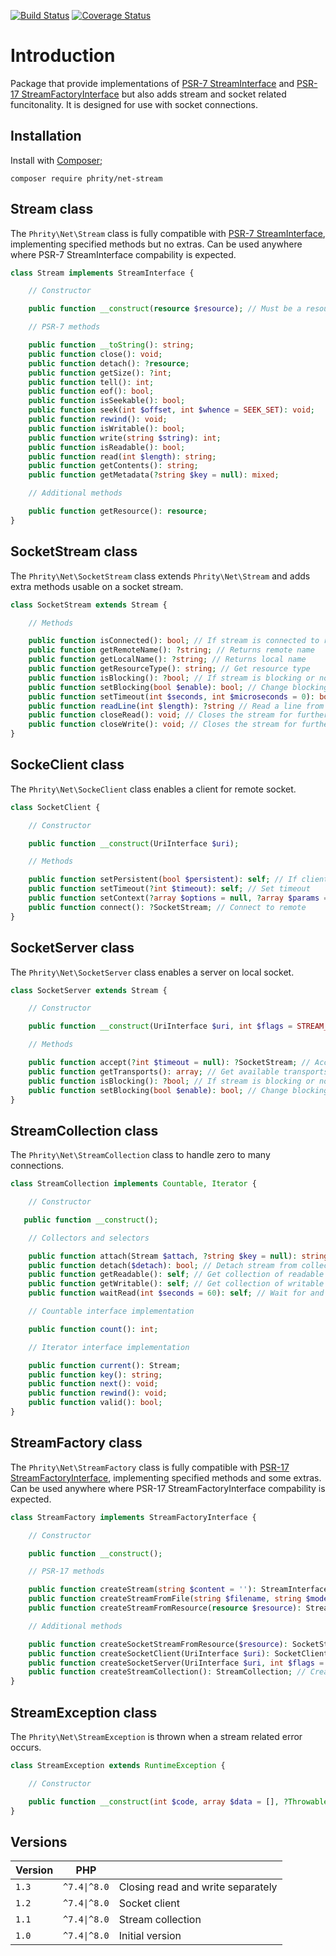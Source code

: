 [![Build Status](https://github.com/sirn-se/phrity-net-stream/actions/workflows/acceptance.yml/badge.svg)](https://github.com/sirn-se/phrity-net-stream/actions)
[![Coverage Status](https://coveralls.io/repos/github/sirn-se/phrity-net-stream/badge.svg?branch=main)](https://coveralls.io/github/sirn-se/phrity-net-stream?branch=main)

# Introduction

Package that provide implementations of [PSR-7 StreamInterface](https://www.php-fig.org/psr/psr-7/#34-psrhttpmessagestreaminterface)
and [PSR-17 StreamFactoryInterface](https://www.php-fig.org/psr/psr-17/#24-streamfactoryinterface)
but also adds stream and socket related funcitonality.
It is designed for use with socket connections.

## Installation

Install with [Composer](https://getcomposer.org/);
```
composer require phrity/net-stream
```

## Stream class

The `Phrity\Net\Stream` class is fully compatible with [PSR-7 StreamInterface](https://www.php-fig.org/psr/psr-7/#34-psrhttpmessagestreaminterface),
implementing specified methods but no extras. Can be used anywhere where PSR-7 StreamInterface compability is expected.

```php
class Stream implements StreamInterface {

    // Constructor

    public function __construct(resource $resource); // Must be a resource of type stream

    // PSR-7 methods

    public function __toString(): string;
    public function close(): void;
    public function detach(): ?resource;
    public function getSize(): ?int;
    public function tell(): int;
    public function eof(): bool;
    public function isSeekable(): bool;
    public function seek(int $offset, int $whence = SEEK_SET): void;
    public function rewind(): void;
    public function isWritable(): bool;
    public function write(string $string): int;
    public function isReadable(): bool;
    public function read(int $length): string;
    public function getContents(): string;
    public function getMetadata(?string $key = null): mixed;

    // Additional methods

    public function getResource(): resource;
}
```

## SocketStream class

The `Phrity\Net\SocketStream` class extends `Phrity\Net\Stream` and adds extra methods usable on a socket stream.

```php
class SocketStream extends Stream {

    // Methods

    public function isConnected(): bool; // If stream is connected to remote
    public function getRemoteName(): ?string; // Returns remote name
    public function getLocalName(): ?string; // Returns local name
    public function getResourceType(): string; // Get resource type
    public function isBlocking(): ?bool; // If stream is blocking or not
    public function setBlocking(bool $enable): bool; // Change blocking mode
    public function setTimeout(int $seconds, int $microseconds = 0): bool; // Set timeout
    public function readLine(int $length): ?string // Read a line from stream, up to $length bytes
    public function closeRead(): void; // Closes the stream for further reading
    public function closeWrite(): void; // Closes the stream for further writing
}
```

## SockeClient class

The `Phrity\Net\SockeClient` class enables a client for remote socket.

```php
class SocketClient {

    // Constructor

    public function __construct(UriInterface $uri);

    // Methods

    public function setPersistent(bool $persistent): self; // If client should use persisten connection
    public function setTimeout(?int $timeout): self; // Set timeout
    public function setContext(?array $options = null, ?array $params = null): self; // Set stream context
    public function connect(): ?SocketStream; // Connect to remote
}
```

## SocketServer class

The `Phrity\Net\SocketServer` class enables a server on local socket.

```php
class SocketServer extends Stream {

    // Constructor

    public function __construct(UriInterface $uri, int $flags = STREAM_SERVER_BIND | STREAM_SERVER_LISTEN);

    // Methods

    public function accept(?int $timeout = null): ?SocketStream; // Accept connection on socket server
    public function getTransports(): array; // Get available transports
    public function isBlocking(): ?bool; // If stream is blocking or not
    public function setBlocking(bool $enable): bool; // Change blocking mode
}
```

## StreamCollection class

The `Phrity\Net\StreamCollection` class to handle zero to many connections.

```php
class StreamCollection implements Countable, Iterator {

    // Constructor

   public function __construct();

    // Collectors and selectors

    public function attach(Stream $attach, ?string $key = null): string; // Attach stream to collection
    public function detach($detach): bool; // Detach stream from collection
    public function getReadable(): self; // Get collection of readable streams
    public function getWritable(): self; // Get collection of writable streams
    public function waitRead(int $seconds = 60): self; // Wait for and get collection of streams with data to read

    // Countable interface implementation

    public function count(): int;

    // Iterator interface implementation

    public function current(): Stream;
    public function key(): string;
    public function next(): void;
    public function rewind(): void;
    public function valid(): bool;
}
```

## StreamFactory class

The `Phrity\Net\StreamFactory` class is fully compatible with [PSR-17 StreamFactoryInterface](https://www.php-fig.org/psr/psr-17/#24-streamfactoryinterface),
implementing specified methods and some extras. Can be used anywhere where PSR-17 StreamFactoryInterface compability is expected.

```php
class StreamFactory implements StreamFactoryInterface {

    // Constructor

    public function __construct();

    // PSR-17 methods

    public function createStream(string $content = ''): StreamInterface;
    public function createStreamFromFile(string $filename, string $mode = 'r'): StreamInterface;
    public function createStreamFromResource(resource $resource): StreamInterface; // Must be a resource of type stream

    // Additional methods

    public function createSocketStreamFromResource($resource): SocketStream; // Create a socket stream
    public function createSocketClient(UriInterface $uri): SocketClient; / Create socket client
    public function createSocketServer(UriInterface $uri, int $flags = STREAM_SERVER_BIND | STREAM_SERVER_LISTEN): SocketServer; // Create a socket server
    public function createStreamCollection(): StreamCollection; // Create a stream collection
}
```

## StreamException class

The `Phrity\Net\StreamException` is thrown when a stream related error occurs.

```php
class StreamException extends RuntimeException {

    // Constructor

    public function __construct(int $code, array $data = [], ?Throwable $previous = null)
}
```

## Versions

| Version | PHP | |
| --- | --- | --- |
| `1.3` | `^7.4\|^8.0` | Closing read and write separately |
| `1.2` | `^7.4\|^8.0` | Socket client |
| `1.1` | `^7.4\|^8.0` | Stream collection |
| `1.0` | `^7.4\|^8.0` | Initial version |
